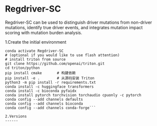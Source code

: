 # Regdriver-SC
Regdriver-SC can be used to distinguish driver mutations from non-driver mutations, identify true driver events, and integrates mutation impact scoring with mutation burden analysis.

1.Create the initial environment

```conda create -n Regdriver-SC python=3.8
conda activate Regdriver-SC
# (optional if you would like to use flash attention)
# install triton from source
git clone https://github.com/openai/triton.git
cd triton/python
pip install cmake       # 构建依赖
pip install -e .        # 从源码安装 Triton
python3 -m pip install -r requirements.txt
conda install -c huggingface transformers
conda install -c bioconda pyfaidx
conda install pytorch torchvision torchaudio cpuonly -c pytorch
conda config --add channels defaults
conda config --add channels bioconda
conda config --add channels conda-forge```

2.Versions
------
